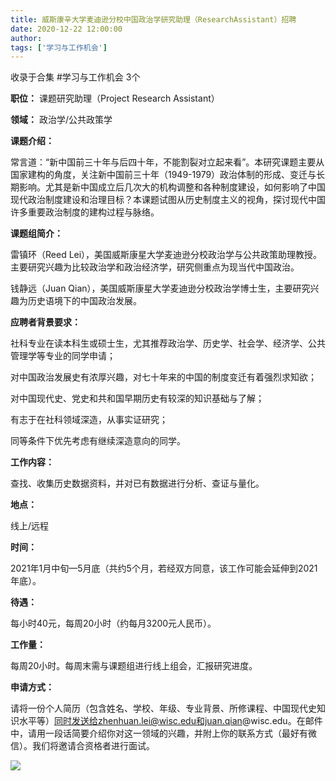 ```yaml
---
title: 威斯康辛大学麦迪逊分校中国政治学研究助理（ResearchAssistant）招聘
date: 2020-12-22 12:00:00
author: 
tags: ['学习与工作机会']
---
```



收录于合集 #学习与工作机会 3个

  

**职位：** 课题研究助理（Project Research Assistant）

**领域：** 政治学/公共政策学

**课题介绍：**

常言道：“新中国前三十年与后四十年，不能割裂对立起来看”。本研究课题主要从国家建构的角度，关注新中国前三十年（1949-1979）政治体制的形成、变迁与长期影响。尤其是新中国成立后几次大的机构调整和各种制度建设，如何影响了中国现代政治制度建设和治理目标？本课题试图从历史制度主义的视角，探讨现代中国许多重要政治制度的建构过程与脉络。

**课题组简介：**

雷镇环（Reed Lei），美国威斯康星大学麦迪逊分校政治学与公共政策助理教授。主要研究兴趣为比较政治学和政治经济学，研究侧重点为现当代中国政治。

钱静远（Juan Qian），美国威斯康星大学麦迪逊分校政治学博士生，主要研究兴趣为历史语境下的中国政治发展。

**应聘者背景要求：**

社科专业在读本科生或硕士生，尤其推荐政治学、历史学、社会学、经济学、公共管理学等专业的同学申请；

对中国政治发展史有浓厚兴趣，对七十年来的中国的制度变迁有着强烈求知欲；

对中国现代史、党史和共和国早期历史有较深的知识基础与了解；

有志于在社科领域深造，从事实证研究；

同等条件下优先考虑有继续深造意向的同学。

**工作内容：**

查找、收集历史数据资料，并对已有数据进行分析、查证与量化。

**地点：**

线上/远程

**时间：**

2021年1月中旬—5月底（共约5个月，若经双方同意，该工作可能会延伸到2021年底）。

**待遇：**  

每小时40元，每周20小时（约每月3200元人民币）。

**工作量：**

每周20小时。每周末需与课题组进行线上组会，汇报研究进度。

**申请方式：**

请将一份个人简历（包含姓名、学校、年级、专业背景、所修课程、中国现代史知识水平等）同时发送给zhenhuan.lei@wisc.edu和juan.qian@wisc.edu。在邮件中，请用一段话简要介绍你对这一领域的兴趣，并附上你的联系方式（最好有微信）。我们将邀请合资格者进行面试。

  

![](/images/188/2.jpeg)  

  

